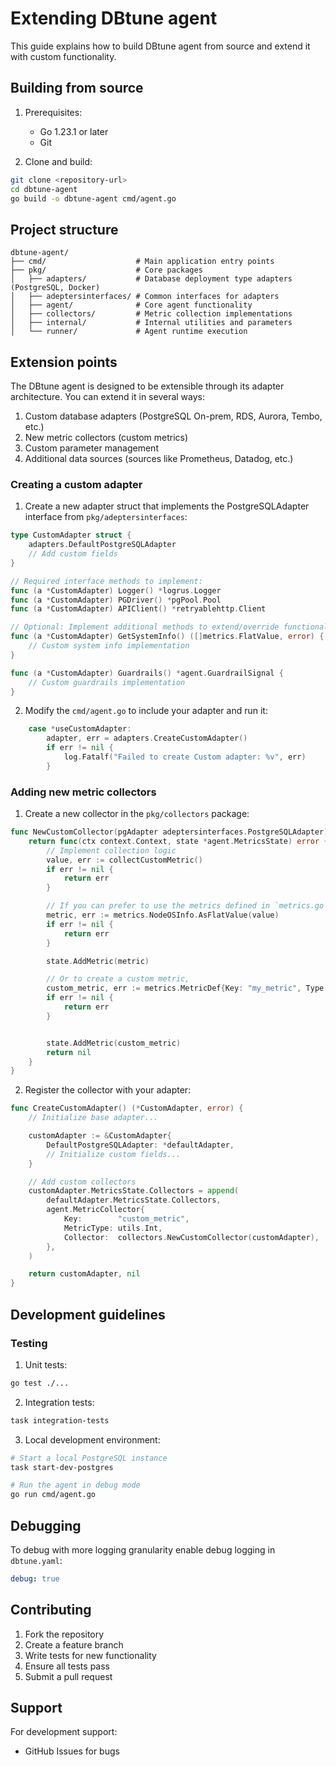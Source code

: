 # Extending DBtune agent

This guide explains how to build DBtune agent from source and extend it with custom functionality.

## Building from source

1. Prerequisites:

   - Go 1.23.1 or later
   - Git

2. Clone and build:

```bash
git clone <repository-url>
cd dbtune-agent
go build -o dbtune-agent cmd/agent.go
```

## Project structure

```
dbtune-agent/
├── cmd/                    # Main application entry points
├── pkg/                    # Core packages
│   ├── adapters/           # Database deployment type adapters (PostgreSQL, Docker)
│   ├── adeptersinterfaces/ # Common interfaces for adapters
│   ├── agent/              # Core agent functionality
│   ├── collectors/         # Metric collection implementations
│   ├── internal/           # Internal utilities and parameters
│   └── runner/             # Agent runtime execution
```

## Extension points

The DBtune agent is designed to be extensible through its adapter architecture. You can extend it in several ways:

1. Custom database adapters (PostgreSQL On-prem, RDS, Aurora, Tembo, etc.)
2. New metric collectors (custom metrics)
3. Custom parameter management
4. Additional data sources (sources like Prometheus, Datadog, etc.)

### Creating a custom adapter

1. Create a new adapter struct that implements the PostgreSQLAdapter interface from `pkg/adeptersinterfaces`:

```go
type CustomAdapter struct {
    adapters.DefaultPostgreSQLAdapter
    // Add custom fields
}

// Required interface methods to implement:
func (a *CustomAdapter) Logger() *logrus.Logger
func (a *CustomAdapter) PGDriver() *pgPool.Pool
func (a *CustomAdapter) APIClient() *retryablehttp.Client

// Optional: Implement additional methods to extend/override functionality
func (a *CustomAdapter) GetSystemInfo() ([]metrics.FlatValue, error) {
    // Custom system info implementation
}

func (a *CustomAdapter) Guardrails() *agent.GuardrailSignal {
    // Custom guardrails implementation
}
```

2. Modify the `cmd/agent.go` to include your adapter and run it:

```go
    case *useCustomAdapter:
        adapter, err = adapters.CreateCustomAdapter()
        if err != nil {
            log.Fatalf("Failed to create Custom adapter: %v", err)
        }
```

### Adding new metric collectors

1. Create a new collector in the `pkg/collectors` package:

```go
func NewCustomCollector(pgAdapter adeptersinterfaces.PostgreSQLAdapter) func(ctx context.Context, state *agent.MetricsState) error {
    return func(ctx context.Context, state *agent.MetricsState) error {
        // Implement collection logic
        value, err := collectCustomMetric()
        if err != nil {
            return err
        }

        // If you can prefer to use the metrics defined in `metrics.go`
        metric, err := metrics.NodeOSInfo.AsFlatValue(value)
        if err != nil {
            return err
        }

        state.AddMetric(metric)

        // Or to create a custom metric,
        custom_metric, err := metrics.MetricDef{Key: "my_metric", Type: metric.Int}.asFlatValue(value)
        if err != nil {
            return err
        }


        state.AddMetric(custom_metric)
        return nil
    }
}
```

2. Register the collector with your adapter:

```go
func CreateCustomAdapter() (*CustomAdapter, error) {
    // Initialize base adapter...

    customAdapter := &CustomAdapter{
        DefaultPostgreSQLAdapter: *defaultAdapter,
        // Initialize custom fields...
    }

    // Add custom collectors
    customAdapter.MetricsState.Collectors = append(
        defaultAdapter.MetricsState.Collectors,
        agent.MetricCollector{
            Key:        "custom_metric",
            MetricType: utils.Int,
            Collector:  collectors.NewCustomCollector(customAdapter),
        },
    )

    return customAdapter, nil
}
```

## Development guidelines

### Testing

1. Unit tests:

```bash
go test ./...
```

2. Integration tests:

```bash
task integration-tests
```

3. Local development environment:

```bash
# Start a local PostgreSQL instance
task start-dev-postgres

# Run the agent in debug mode
go run cmd/agent.go
```

## Debugging

To debug with more logging granularity enable debug logging in `dbtune.yaml`:

```yaml
debug: true
```

## Contributing

1. Fork the repository
2. Create a feature branch
3. Write tests for new functionality
4. Ensure all tests pass
5. Submit a pull request

## Support

For development support:

- GitHub Issues for bugs
